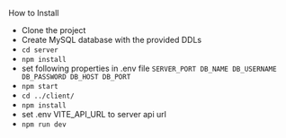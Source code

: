 How to Install

- Clone the project
- Create MySQL database with the provided DDLs
- `cd server`
- `npm install`
- set following properties in .env file
  `SERVER_PORT
DB_NAME
DB_USERNAME
DB_PASSWORD
DB_HOST
DB_PORT`
- `npm start`
- `cd ../client/`
- `npm install`
- set .env VITE_API_URL to server api url
- `npm run dev`
